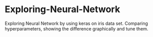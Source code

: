 # Exploring-Neural-Network
Exploring Neural Network by using keras on iris data set. Comparing hyperparameters, showing the difference graphically and tune them.
